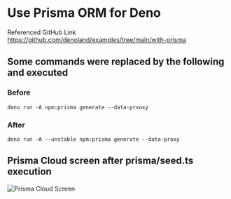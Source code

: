 # Use Prisma ORM for Deno

Referenced GitHub Link  
https://github.com/denoland/examples/tree/main/with-prisma

## Some commands were replaced by the following and executed

### Before

```
deno run -A npm:prisma generate --data-prxoxy
```

### After

```
deno run -A --unstable npm:prisma generate --data-proxy
```

## Prisma Cloud screen after prisma/seed.ts execution

![Prisma Cloud Screen](https://user-images.githubusercontent.com/43814578/214876932-f90c5899-96cf-4cfc-a421-738c3ef7656c.png "Prisma Cloud Screen")